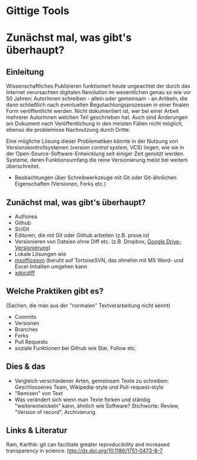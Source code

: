 # Gittige Tools

Zunächst mal, was gibt's überhaupt?
=======
## Einleitung
Wissenschaftliches Publizieren funktioniert heute ungeachtet der durch das Internet verursachten digitalen Revolution im wesentlichen genau so wie vor 50 Jahren: AutorInnen schreiben - allein oder gemeinsam - an Artikeln, die dann schließlich nach eventuellen Begutachtungsprozessen in einer finalen Form veröffentlicht werden. Nicht dokumentiert ist, wer bei einer Arbeit mehrerer AutorInnen welchen Teil geschrieben hat. Auch sind Änderungen am Dokument nach Veröffentlichung in den meisten Fällen nicht möglich, ebenso die problemlose Nachnutzung durch Dritte.

Eine mögliche Lösung dieser Problematiken könnte in der Nutzung von Versionskontrollsystemen (*version control system*, VCS) liegen, wie sie in der Open-Source-Software-Entwicklung seit einiger Zeit genutzt werden. Systeme, deren Funktionsumfang die reine Versionierung meist bei weitem überschreitet.

- Beobachtungen über Schreibwerkzeuge mit Git oder Git-ähnlichen Eigenschaften (Versionen, Forks etc.)

## Zunächst mal, was gibt's überhaupt?

- Authorea
- Github
- SciGit
- Editoren, die mit Git oder Github arbeiten (z.B. prose.io)
- Versionieren von Dateien ohne Diff etc. (z.B. Dropbox, [Google Drive-Versionierung])
- Lokale Lösungen wie 
 - [msofficesvn] (beruht auf TortoiseSVN, das ohnehin mit MS Word- und Excel-Inhalten umgehen kann
 - [xdocdiff] 

## Welche Praktiken gibt es? 
(Sachen, die man aus der "normalen" Textverarbeitung nicht kennt)

- Commits
- Versionen
- Branches
- Forks
- Pull Requests
- soziale Funktionen bei Github wie Star, Follow etc.

## Dies & das

- Vergleich verschiedener Arten, gemeinsam Texte zu schreiben: Geschlossenes Team, Wikipedia-style und Pull-request-style
- "Remixen" von Text
- Was verändert sich wenn man Texte forken und ständig "weiterentwickeln" kann, ähnlich wie Software? Stichworte: Review, "Version of record", Archivierung

## Links & Literatur
Ram, Karthik: git can facilitate greater reproducibility and increased transparency in science. http://dx.doi.org/10.1186/1751-0473-8-7

[Google Drive-Versionierung]: http://support.google.com/drive/bin/answer.py?hl=de&answer=190843
[msofficesvn]: http://code.google.com/p/msofficesvn/
[xdocdiff]: http://freemind.s57.xrea.com/xdocdiff/e/index.html
